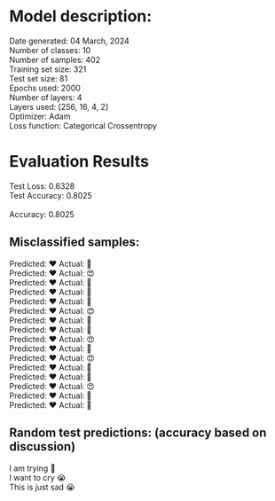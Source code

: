 # Model description:<br>
Date generated: 04 March, 2024<br>
Number of classes: 10<br>
Number of samples: 402<br>
Training set size: 321<br>
Test set size: 81<br>
Epochs used: 2000<br>
Number of layers: 4<br>
Layers used: [256, 16, 4, 2]<br>
Optimizer: Adam<br>
Loss function: Categorical Crossentropy<br>
# Evaluation Results<br>
Test Loss: 0.6328<br>
Test Accuracy: 0.8025<br><br>
Accuracy: 0.8025

## Misclassified samples:<br>
Predicted: ❤️ Actual: 🙏<br>
Predicted: ❤️ Actual: 😍<br>
Predicted: ❤️ Actual: 🙏<br>
Predicted: ❤️ Actual: 🙏<br>
Predicted: ❤️ Actual: 🙏<br>
Predicted: ❤️ Actual: 😍<br>
Predicted: ❤️ Actual: 🙏<br>
Predicted: ❤️ Actual: 🙏<br>
Predicted: ❤️ Actual: 😍<br>
Predicted: ❤️ Actual: 🙏<br>
Predicted: ❤️ Actual: 😍<br>
Predicted: ❤️ Actual: 🙏<br>
Predicted: ❤️ Actual: 🙏<br>
Predicted: ❤️ Actual: 😍<br>
Predicted: ❤️ Actual: 🙏<br>
Predicted: ❤️ Actual: 🙏<br>

## Random test predictions: (accuracy based on discussion)<br>
I am trying 🤔<br>
I want to cry 😭<br>
This is just sad 😭<br>

